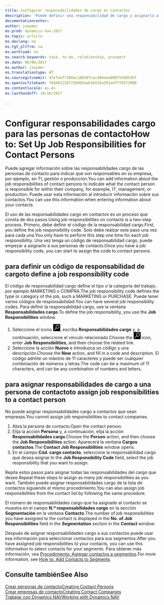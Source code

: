 ```yaml
---
title: Configurar responsabilidades de cargo en contactos
description: "Puede definir una responsabilidad de cargo y asignarla a un contacto para indicar las tareas de las que es responsable que su contacto en su empresa, por ejemplo, TI o producción."
documentationcenter: 
author: jswymer
ms.prod: dynamics-nav-2017
ms.topic: article
ms.devlang: na
ms.tgt_pltfrm: na
ms.workload: na
ms.search.keywords: task, to-do, relationship, prospect
ms.date: 06/06/2017
ms.author: jswymer
ms.translationtype: HT
ms.sourcegitcommit: 4fefaef7380ac10836fcac404eea006f55d8556f
ms.openlocfilehash: 7d4481226772b902eeb1b526a291adff70372908
ms.contentlocale: es-es
ms.lasthandoff: 10/16/2017

---
```

# <a name="how-to-set-up-job-responsibilities-for-contact-persons"></a><span data-ttu-id="bac6c-103">Configurar responsabilidades cargo para las personas de contacto</span><span class="sxs-lookup"><span data-stu-id="bac6c-103">How to: Set Up Job Responsibilities for Contact Persons</span></span>
<span data-ttu-id="bac6c-104">Puede agregar información sobre las responsabilidades cargo de las personas de contacto para indicar que son responsables en su empresa, por ejemplo, en TI, gestión o producción.</span><span class="sxs-lookup"><span data-stu-id="bac6c-104">You can add information about the job responsibilities of contact persons to indicate what the contact person is responsible for within their company, for example, IT, management, or production.</span></span> <span data-ttu-id="bac6c-105">Puede usar esta información al introducir información sobre sus contactos.</span><span class="sxs-lookup"><span data-stu-id="bac6c-105">You can use this information when entering information about your contacts.</span></span>

<span data-ttu-id="bac6c-106">El uso de las responsabilidades cargo en contactos es un proceso que consta de dos pasos.</span><span class="sxs-lookup"><span data-stu-id="bac6c-106">Using job responsibilities on contacts is a two-step process.</span></span> <span data-ttu-id="bac6c-107">Primero, debe definir el código de la responsabilidad cargo.</span><span class="sxs-lookup"><span data-stu-id="bac6c-107">First, you define the job responsibility code.</span></span> <span data-ttu-id="bac6c-108">Solo debe realzar este paso una vez para cada una.</span><span class="sxs-lookup"><span data-stu-id="bac6c-108">You only have to perform this step one time for each job responsibility.</span></span> <span data-ttu-id="bac6c-109">Una vez tenga un código de responsabilidad cargo, puede empezar a asignarlo a sus personas de contacto.</span><span class="sxs-lookup"><span data-stu-id="bac6c-109">Once you have a job responsibility code, you can start to assign the code to contact persons.</span></span>

## <a name="to-define-a-job-responsibility-code"></a><span data-ttu-id="bac6c-110">para definir un código de responsabilidad de cargo</span><span class="sxs-lookup"><span data-stu-id="bac6c-110">to define a job responsibility code</span></span>
<span data-ttu-id="bac6c-111">El código de responsabilidad cargo define el tipo o la categoría del trabajo, por ejemplo MARKETING o COMPRA.</span><span class="sxs-lookup"><span data-stu-id="bac6c-111">The job responsibility code defines the type or category of the job, such a MARKETING or PURCHASE.</span></span> <span data-ttu-id="bac6c-112">Puede tener varios códigos de responsabilidad.</span><span class="sxs-lookup"><span data-stu-id="bac6c-112">You can have several job responsibility codes.</span></span> <span data-ttu-id="bac6c-113">Para definir la responsabilidad cargo, use la ventana **Responsabilidades cargo**.</span><span class="sxs-lookup"><span data-stu-id="bac6c-113">To define the job responsibility, you use the **Job Responsibilities** window.</span></span>

1. <span data-ttu-id="bac6c-114">Seleccione el icono ![Buscar página o informe](media/ui-search/search_small.png "icono Buscar página o informe"), escriba **Responsabilidades cargo** y, a continuación, seleccione el vínculo relacionado.</span><span class="sxs-lookup"><span data-stu-id="bac6c-114">Choose the ![Search for Page or Report](media/ui-search/search_small.png "Search for Page or Report icon") icon, enter **Job Responsibilities**, and then choose the related link.</span></span>
2. <span data-ttu-id="bac6c-115">Seleccione la acción **Nuevo** e introduzca un código y una descripción.</span><span class="sxs-lookup"><span data-stu-id="bac6c-115">Choose the **New** action, and fill in a code and description.</span></span> <span data-ttu-id="bac6c-116">El código admite un máximo de 11 caracteres y puede ser cualquier combinación de números y letras.</span><span class="sxs-lookup"><span data-stu-id="bac6c-116">The code can be a maximum of 11 characters, and can be any combination of numbers and letters.</span></span>

## <a name="to-assign-job-responsibilities-to-a-contact-person"></a><span data-ttu-id="bac6c-117">para asignar responsabilidades de cargo a una persona de contacto</span><span class="sxs-lookup"><span data-stu-id="bac6c-117">to assign job responsibilities to a contact person</span></span>
<span data-ttu-id="bac6c-118">No puede asignar responsabilidades cargo a contactos que sean empresas.</span><span class="sxs-lookup"><span data-stu-id="bac6c-118">You cannot assign job responsibilities to contact companies.</span></span>

1. <span data-ttu-id="bac6c-119">Abra la persona de contacto.</span><span class="sxs-lookup"><span data-stu-id="bac6c-119">Open the contact person.</span></span>
2. <span data-ttu-id="bac6c-120">Elija la acción **Persona** y, a continuación, elija la acción **Responsabilidades cargo**.</span><span class="sxs-lookup"><span data-stu-id="bac6c-120">Choose the **Person** action, and then choose the **Job Responsibilities** action.</span></span> <span data-ttu-id="bac6c-121">Aparecerá la ventana **Cargos contactos**.</span><span class="sxs-lookup"><span data-stu-id="bac6c-121">The **Contact Job Responsibilities** window opens.</span></span>
3. <span data-ttu-id="bac6c-122">En el campo **Cód. cargo contacto**, seleccione la responsabilidad cargo que desea asignar.</span><span class="sxs-lookup"><span data-stu-id="bac6c-122">In the **Job Responsibility Code** field, select the job responsibility that you want to assign.</span></span>

<span data-ttu-id="bac6c-123">Repita estos pasos para asignar todas las responsabilidades del cargo que desee.</span><span class="sxs-lookup"><span data-stu-id="bac6c-123">Repeat these steps to assign as many job responsibilities as you want.</span></span> <span data-ttu-id="bac6c-124">También puede asignar responsabilidades cargo de la lista de contactos siguiendo el mismo procedimiento.</span><span class="sxs-lookup"><span data-stu-id="bac6c-124">You can also assign job responsibilities from the contact list by following the same procedure.</span></span>

<span data-ttu-id="bac6c-125">El número de responsabilidades cargo que ha asignado al contacto se muestra en el campo **N.º responsabilidades cargo** en la sección **Segmentación** en la ventana **Contacto**.</span><span class="sxs-lookup"><span data-stu-id="bac6c-125">The number of job responsibilities you have assigned to the contact is displayed in the **No. of Job Responsibilities** field in the **Segmentation** section in the **Contact** window.</span></span>

<span data-ttu-id="bac6c-126">Después de asignar responsabilidades cargo a sus contactos puede usar esa información para seleccionar contactos para sus segmentos.</span><span class="sxs-lookup"><span data-stu-id="bac6c-126">After you have assigned job responsibilities to your contacts, you can use this information to select contacts for your segments.</span></span> <span data-ttu-id="bac6c-127">Para obtener más información, vea [Procedimiento: Agregar contactos a segmentos](marketing-add-contact-segment.md).</span><span class="sxs-lookup"><span data-stu-id="bac6c-127">For more information, see [How to: Add Contacts to Segments](marketing-add-contact-segment.md).</span></span>

## <a name="see-also"></a><span data-ttu-id="bac6c-128">Consulte también</span><span class="sxs-lookup"><span data-stu-id="bac6c-128">See Also</span></span>
[<span data-ttu-id="bac6c-129">Crear personas de contacto</span><span class="sxs-lookup"><span data-stu-id="bac6c-129">Creating Contact Persons</span></span>](marketing-create-contact-persons.md)  
[<span data-ttu-id="bac6c-130">Crear empresas de contacto</span><span class="sxs-lookup"><span data-stu-id="bac6c-130">Creating Contact Companies</span></span>](marketing-create-contact-companies.md)  
[<span data-ttu-id="bac6c-131">Trabajar con Dynamics NAV</span><span class="sxs-lookup"><span data-stu-id="bac6c-131">Working with Dynamics NAV</span></span>](ui-work-product.md)


